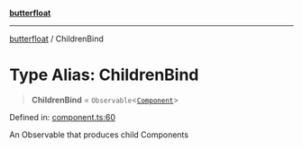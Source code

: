 [**butterfloat**](../index.md)

***

[butterfloat](../index.md) / ChildrenBind

# Type Alias: ChildrenBind

> **ChildrenBind** = `Observable`\<[`Component`](Component.md)\>

Defined in: [component.ts:60](https://github.com/WorldMaker/butterfloat/blob/df545ef96728808e6ed86d129bea41fdc458751b/component.ts#L60)

An Observable that produces child Components
